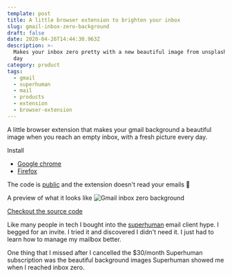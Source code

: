 ```yaml
---
template: post
title: A little browser extension to brighten your inbox
slug: gmail-inbox-zero-background
draft: false
date: 2020-04-26T14:44:30.963Z
description: >-
  Makes your inbox zero pretty with a new beautiful image from unsplash every
  day
category: product
tags:
  - gmail
  - superhuman
  - mail
  - products
  - extension
  - browser-extension
---
```

A little browser extension that makes your gmail background a beautiful image when you reach an empty inbox, with a fresh picture every day. 

Install
- [Google chrome](https://chrome.google.com/webstore/detail/gmail-inbox-zero-backgrou/fadepmbdhojcogdjcihbhdcbfpacdbdg)
- [Firefox](https://addons.mozilla.org/en-GB/firefox/addon/gmail-inbox-zero-background/)

The code is [public](https://github.com/davidfurlong/gmail-inbox-zero-background) and the extension doesn't read your emails 🙂

A preview of what it looks like
![Gmail inbox zero background](/media/screenshot-2020-04-26-at-11.45.35.png "Gmail inbox zero background")

[Checkout the source code](https://github.com/davidfurlong/gmail-inbox-zero-background)

Like many people in tech I bought into the [superhuman](https://superhuman.com/) email client hype. I begged for an invite. I tried it and discovered I didn't need it. I just had to learn how to manage my mailbox better. 

One thing that I missed after I cancelled the $30/month Superhuman subscription was the beautiful background images Superhuman showed me when I reached inbox zero. 
